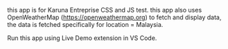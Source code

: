 this app is for Karuna Entreprise CSS and JS test.
this app also uses OpenWeatherMap (https://openweathermap.org) to fetch and display data, the data is fetched specifically for location = Malaysia.

Run this app using Live Demo extension in VS Code.
